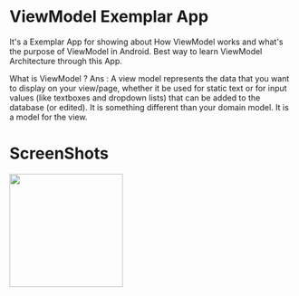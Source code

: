 # ViewModel Exemplar App

It's a Exemplar App for showing about How ViewModel works and what's the purpose of ViewModel in Android.
Best way to learn ViewModel Architecture through this App.

What is ViewModel ?
Ans : A view model represents the data that you want to display on your view/page,
whether it be used for static text or for input values (like textboxes and dropdown lists) that can be added to the database (or edited).
It is something different than your domain model. It is a model for the view.



# ScreenShots

<img src="https://user-images.githubusercontent.com/50077510/136645339-c64972cb-9dd9-457d-9f43-e93248e34d71.gif" width="200">